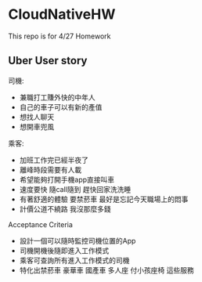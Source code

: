 # CloudNativeHW
This repo is for 4/27 Homework

## Uber User story

司機: 
- 兼職打工賺外快的中年人
- 自己的車子可以有新的產值
- 想找人聊天
- 想開車兜風

乘客:
- 加班工作完已經半夜了
- 離峰時段需要有人載
- 希望能夠打開手機app直接叫車
- 速度要快 隨call隨到 趕快回家洗洗睡
- 有著舒適的體驗 要禁菸車 最好是忘記今天職場上的悶事
- 計價公道不繞路 我沒那麼多錢

Acceptance Criteria
- 設計一個可以隨時監控司機位置的App
- 司機開機後隨即進入工作模式
- 乘客可查詢所有進入工作模式的司機
- 特化出禁菸車 豪華車 國產車 多人座 付小孩座椅 這些服務
